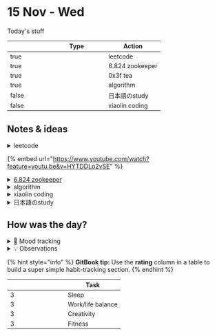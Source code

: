 # 15 Nov - Wed

Today's stuff

<table data-header-hidden><thead><tr><th width="80" data-type="checkbox"></th><th width="120" data-type="select" data-multiple>Type</th><th>Action</th></tr></thead><tbody><tr><td>true</td><td></td><td>leetcode</td></tr><tr><td>true</td><td></td><td>6.824 zookeeper</td></tr><tr><td>true</td><td></td><td>0x3f tea</td></tr><tr><td>true</td><td></td><td>algorithm</td></tr><tr><td>false</td><td></td><td>日本語のstudy</td></tr><tr><td>false</td><td></td><td>xiaolin coding</td></tr></tbody></table>

## Notes & ideas

<details>

<summary>leetcode</summary>

1\. (打卡 1) [407 \[接雨水 II\]](https://leetcode.cn/problems/trapping-rain-water-ii/description/) 🤩

😢希望这次能真的搞懂接雨水（暂时还不知道怎么放大图片）

<mark style="color:blue;">**题目描述：**</mark>

<img src="../../../.gitbook/assets/image.png" alt="" data-size="original">

<mark style="color:purple;">题解：</mark>

首先最外围是无法接水的 能接到水的方块是自身的高度比其上下左右四个相邻的方块接水后的高度都要低的

![](<../../../.gitbook/assets/image (3).png>)

根据木桶原理，接到的雨水的高度由这个容器周围最短的木板来确定的。我们可以知道容器内水的高度取决于最外层高度最低的方块

![](<../../../.gitbook/assets/image (2).png>)

我们假设已经知道最外层的方块接水后的高度的最小值，则此时我们根据木桶原理，肯定可以确定最小高度方块的相邻方块的接水高度。我们同时更新最外层的方块标记，我们在新的最外层的方块再次找到接水后的高度的最小值，同时确定与其相邻的方块的接水高度

![](<../../../.gitbook/assets/image (4).png>)

然后再次更新最外层，依次迭代直到求出所有的方块的接水高度，即可知道矩阵中的接水容量。

复杂度分析

时间复杂度：O(MNlog⁡(MN))，其中 M 是矩阵的行数，N 是矩阵的列数。我们需要将矩阵中的每个元素都进行遍历，同时将每个元素都需要插入到优先队列中，总共需要向队列中插入 MN 个元素，因此队列中最多有 MN 个元素，每次堆进行调整的时间复杂度为 O(log⁡(MN))，因此总的时间复杂度为 O(MNlog⁡(MN))。

空间复杂度：O(MN)，其中 M 是矩阵的行数，N 是矩阵的列数。我们需要创建额外的空间对元素进行标记，优先队列中最多存储 O(MN) 个元素，因此空间复杂度为 O(MN)。

代码以后碰到了自己再写一遍补上来（）\
2\. (打卡 2) [882 \[细分图中的可到达节点\]](https://leetcode.cn/problems/reachable-nodes-in-subdivided-graph/description/) 🤩

题目描述：

![](<../../../.gitbook/assets/image (5).png>)

题解：

直接抄灵神的了hhh 一些dij还是不太会 明明都知道原理 但是就是写不出来 可能还是码量少了

![](<../../../.gitbook/assets/image (6).png>)



<mark style="color:blue;">代码：</mark>

{% code overflow="wrap" %}
```
class Solution {
    // Dijkstra 算法模板
    // 返回从 start 到每个点的最短路
    vector<int> dijkstra(vector<vector<pair<int, int>>> &g, int start) {
        vector<int> dist(g.size(), INT_MAX);
        dist[start] = 0;
        priority_queue<pair<int, int>, vector<pair<int, int>>, greater<>> pq;
        pq.emplace(0, start);
        while (!pq.empty()) {
            auto[d, x] = pq.top();
            pq.pop();
            if (d > dist[x]) continue;
            for (auto[y, wt] : g[x]) {
                int new_d = dist[x] + wt;
                if (new_d < dist[y]) {
                    dist[y] = new_d;
                    pq.emplace(new_d, y);
                }
            }
        }
        return dist;
    }

public:
    int reachableNodes(vector<vector<int>> &edges, int maxMoves, int n) {
        vector<vector<pair<int, int>>> g(n);
        for (auto &e: edges) {
            int u = e[0], v = e[1], cnt = e[2];
            g[u].emplace_back(v, cnt + 1);
            g[v].emplace_back(u, cnt + 1); // 建图
        }

        auto dist = dijkstra(g, 0); // 从 0 出发的最短路

        int ans = 0;
        for (int d : dist)
            if (d <= maxMoves) // 这个点可以在 maxMoves 步内到达
                ++ans;
        for (auto &e: edges) {
            int u = e[0], v = e[1], cnt = e[2];
            int a = max(maxMoves - dist[u], 0);
            int b = max(maxMoves - dist[v], 0);
            ans += min(a + b, cnt); // 这条边上可以到达的节点数
        }
        return ans;
    }
};
```
{% endcode %}

\
3\. (每日)[ 2656 \[K 个元素的最大和\] ](https://leetcode.cn/problems/maximum-sum-with-exactly-k-elements/description/?envType=daily-question\&envId=2023-11-15)

这个秒 找到最大值一直用就好了

</details>

{% embed url="https://www.youtube.com/watch?feature=youtu.be&v=HYTDDLo2vSE" %}

<details>

<summary><a href="https://pdos.csail.mit.edu/6.824/papers/zookeeper.pdf">6.824 zookeeper</a></summary>

今天看了点线性一致方面的东西 然后重要的就是zookeeper是将所有的写请求通过leader下发，将读请求发送给某一个副本 因为现实世界中 大量的负载是读请求 增加了zookeeper现实的可用性

待会再看看video 放个链接上来先）\
**question:**

如果我们直接将客户端的请求发送给副本，我们能得到预期的结果吗？因为可能有很多原因会导致副本的数据不是up to date的 所以可能会读到一个旧的数据

**answer:**

实际上，Zookeeper并不要求返回最新的写入数据。Zookeeper的方式是，放弃线性一致性。它对于这里问题的解决方法是，不提供线性一致的读。所以，因此，Zookeeper也不用为读请求提供最新的数据。它有自己有关一致性的定义，而这个定义不是线性一致的，因此允许为读请求返回旧的数据。所以，Zookeeper这里声明，自己最开始就不支持线性一致性，来解决这里的技术问题。如果不提供这个能力，那么（为读请求返回旧数据）就不是一个bug。这实际上是一种经典的解决性能和强一致之间矛盾的方法，也就是不提供强一致。

然而，我们必须考虑这个问题，如果系统不提供线性一致性，那么系统是否还可用？客户端发送了一个读请求，但是并没有得到当前的正确数据，也就是最新的数据，那我们为什么要相信这个系统是可用的？我们接下来看一下这个问题。

在这之前，还有问题吗？Zookeeper的确允许客户端将读请求发送给任意副本，并由副本根据自己的状态来响应读请求。副本的Log可能并没有拥有最新的条目，所以尽管系统中可能有一些更新的数据，这个副本可能还是会返回旧的数据。这就来到了一致性保证的问题（现在去看 理解一下）

</details>

<details>

<summary>algorithm</summary>



今日dij模板

<pre class="language-cpp"><code class="lang-cpp">返回从 start 到每个点的最短路
<strong>vector&#x3C;int> dijkstra(vector&#x3C;vector&#x3C;pair&#x3C;int, int>>> &#x26;g, int start) {
</strong>        vector&#x3C;int> dist(g.size(), INT_MAX);
        dist[start] = 0;
        priority_queue&#x3C;pair&#x3C;int, int>, vector&#x3C;pair&#x3C;int, int>>, greater&#x3C;>> pq; 
        pq.emplace(0, start);
        while (!pq.empty()) {
            auto[d, x] = pq.top(); //从0开始
            pq.pop();
            if (d > dist[x]) continue;
            for (auto[y, wt] : g[x]) {
                int new_d = dist[x] + wt;
                if (new_d &#x3C; dist[y]) {
                    dist[y] = new_d;
                    pq.emplace(new_d, y);
                }
            }
        }
        return dist;
    }
</code></pre>

思想:

将节点分成两个集合：已确定最短路长度的点集S和为确定最短路长度的点集T，一开始全部节点都属于T集合

初始化dis(s)=0，其他点的dis均为max

然后重复这些操作：

1.从T集合中，选取一个最短路长度最小的节点，移到S集合中。

2.对哪些刚刚被加入S集合的节点的所有出边执行松弛操作

直到T集合为空，算法结束

#### 时间复杂度

有多种方法来维护 1 操作中最短路长度最小的结点，不同的实现导致了 Dijkstra 算法时间复杂度上的差异。

1. 暴力：不用任何数据结构维护 直接遍历找最短路长度最小的节点。<mark style="color:red;">O(n^2)</mark>
2. 二叉堆：直接取堆顶节点即可，m次插入操作，n次删除堆顶操作，删除和插入时间复杂度都为logn，<mark style="color:red;">O(mlogn)</mark>
3. 优先队列：和二叉堆是差不多的，但使用优先队列时，如果同一个点的最短路被更新多次，因为先前更新时插入的元素不能被删除，也不能被修改，只能留在优先队列中，故优先队列内的元素个数是O(m)的<mark style="color:red;">,O(mlogn)</mark>
4. Fibonacci堆：没了解过 可能不太用得上
5. 线段树：和二叉堆类似，<mark style="color:red;">O(mlogn)</mark>

在稀疏图中，![](data:image/gif;base64,R0lGODlhAQABAIAAAAAAAP///yH5BAEAAAAALAAAAAABAAEAAAIBRAA7)m=O(n)，使用二叉堆实现的 Dijkstra 算法较 Bellman–Ford 算法具有较大的效率优势；而在稠密图中，m=O(n^2)，这时候使用暴力做法较二叉堆实现更优。

</details>

<details>

<summary>xiaolin coding</summary>

呃 其实看过一遍了 但是忘得有点快 就从新开始再过一遍

</details>

<details>

<summary>日本語のstudy</summary>

希望有时间能学。。每天抽出个十几二十分钟试试

</details>

## How was the day?

<details>

<summary>🧠 Mood tracking</summary>

Not so bad?😢Trying to find some new songs for relax

</details>

<details>

<summary>💡 Observations</summary>

Brain is a little rusty.... and too lazy

</details>

{% hint style="info" %}
**GitBook tip:** Use the **rating** column in a table to build a super simple habit-tracking section.
{% endhint %}

<table data-header-hidden><thead><tr><th width="120" data-type="rating" data-max="5"></th><th>Task</th></tr></thead><tbody><tr><td>3</td><td>Sleep</td></tr><tr><td>3</td><td>Work/life balance</td></tr><tr><td>3</td><td>Creativity</td></tr><tr><td>3</td><td>Fitness</td></tr></tbody></table>
